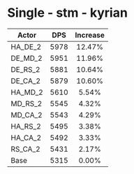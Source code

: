 # Single - stm - kyrian
| Actor | DPS | Increase |
|---|:---:|:---:|
|HA_DE_2|5978|12.47%|
|DE_MD_2|5951|11.96%|
|DE_RS_2|5881|10.64%|
|DE_CA_2|5879|10.60%|
|HA_MD_2|5610|5.54%|
|MD_RS_2|5545|4.32%|
|MD_CA_2|5543|4.29%|
|HA_RS_2|5495|3.38%|
|HA_CA_2|5492|3.33%|
|RS_CA_2|5431|2.17%|
|Base|5315|0.00%|
